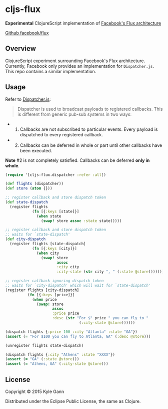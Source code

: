 # cljs-flux

**Experimental** ClojureScript implementation of [Facebook's Flux architecture](https://facebook.github.io/flux/)

[Github facebook/flux](https://github.com/facebook/flux)

## Overview

ClojureScript experiment surrounding Facebook's Flux architecture. Currently, Facebook only provides an implementation for `Dispatcher.js`. This repo contains a similar implementation.

## Usage

Refer to [Dispatcher.js](https://github.com/facebook/flux/blob/master/src/Dispatcher.js):

>  Dispatcher is used to broadcast payloads to registered callbacks. This is
different from generic pub-sub systems in two ways:
*   1) Callbacks are not subscribed to particular events. Every payload is
      dispatched to every registered callback.
*   2) Callbacks can be deferred in whole or part until other callbacks have
      been executed.

**Note** #2 is not completely satisfied. Callbacks can be deferred **only in whole**.

```clojure
(require '[cljs-flux.dispatcher :refer :all])

(def flights (dispatcher))
(def store (atom {}))

;; register callback and store dispatch token
(def state-dispatch
  (register flights
            (fn [{:keys [state]}]
              (when state
                (swap! store assoc :state state)))))

;; register callback and store dispatch token
;; waits for `state-dispatch'
(def city-dispatch
  (register flights [state-dispatch]
            (fn [{:keys [city]}]
              (when city
                (swap! store
                       assoc
                       :city city
                       :city-state (str city ", " (:state @store)))))))

;; register callback ignoring dispatch token
;; waits for `city-dispatch' which will wait for `state-dispatch'
(register flights [city-dispatch]
          (fn [{:keys [price]}]
            (when price
              (swap! store
                     assoc
                     :price price
                     :desc (str "For $" price " you can fly to "
                                 (:city-state @store))))))

(dispatch flights {:price 100 :city "Atlanta" :state "GA"})
(assert (= "For $100 you can fly to Atlanta, GA" (:desc @store)))

(unregister flights state-dispatch)

(dispatch flights {:city "Athens" :state "XXXX"})
(assert (= "GA" (:state @store)))
(assert (= "Athens, GA" (:city-state @store)))
```

## License

Copyright © 2015 Kyle Gann

Distributed under the Eclipse Public License, the same as Clojure.
